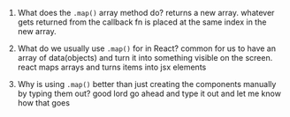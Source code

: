 1. What does the `.map()` array method do?
returns a new array. whatever gets returned from the callback fn
is placed at the same index in the new array.

2. What do we usually use `.map()` for in React?
common for us to have an array of data(objects) and turn it into something
visible on the screen. react maps arrays and turns items into jsx elements


3. Why is using `.map()` better than just creating the components
   manually by typing them out?
good lord go ahead and type it out and let me know how that goes
